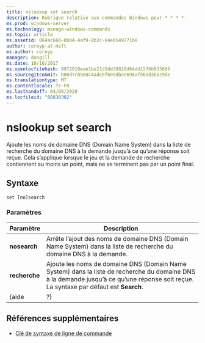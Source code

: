 ```yaml
---
title: nslookup set search
description: Rubrique relative aux commandes Windows pour * * * *-
ms.prod: windows-server
ms.technology: manage-windows-commands
ms.topic: article
ms.assetid: 064ac660-8b04-4af9-8b2c-e4e0549771b8
author: coreyp-at-msft
ms.author: coreyp
manager: dongill
ms.date: 10/16/2017
ms.openlocfilehash: 9972919eae1be21d5dd30820d64dd1576b935666
ms.sourcegitcommit: b00d7c8968c4adc8f699dbee694afe6ed36bc9de
ms.translationtype: MT
ms.contentlocale: fr-FR
ms.lasthandoff: 04/08/2020
ms.locfileid: "80838302"
---
```

# <a name="nslookup-set-search"></a>nslookup set search



Ajoute les noms de domaine DNS (Domain Name System) dans la liste de recherche du domaine DNS à la demande jusqu’à ce qu’une réponse soit reçue. Cela s’applique lorsque le jeu et la demande de recherche contiennent au moins un point, mais ne se terminent pas par un point final.

## <a name="syntax"></a>Syntaxe

```
set [no]search
```

### <a name="parameters"></a>Paramètres

|  Paramètre   |                                                                          Description                                                                          |
|--------------|---------------------------------------------------------------------------------------------------------------------------------------------------------------|
| **nosearch** |                            Arrête l’ajout des noms de domaine DNS (Domain Name System) dans la liste de recherche du domaine DNS à la demande.                            |
|  **recherche**  | Ajoute les noms de domaine DNS (Domain Name System) dans la liste de recherche du domaine DNS à la demande jusqu’à ce qu’une réponse soit reçue. La syntaxe par défaut est **Search**. |
|    {aide     |                                                                              ?}                                                                               |

## <a name="additional-references"></a>Références supplémentaires

- [Clé de syntaxe de ligne de commande](command-line-syntax-key.md)